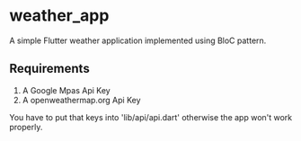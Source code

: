 # weather_app

A simple Flutter weather application implemented using BloC pattern.

## Requirements

1) A Google Mpas Api Key
2) A openweathermap.org Api Key

You have to put that keys into 'lib/api/api.dart' otherwise the app won't work properly.





